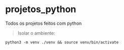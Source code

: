 # projetos_python

Todos os projetos feitos com python

> Isolar o ambiente:

    python3 -m venv ./venv && source venv/bin/activate